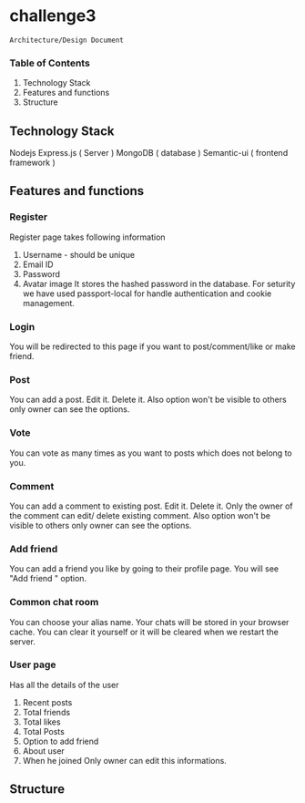 # challenge3
```
Architecture/Design Document
```
### Table of Contents

1. Technology Stack
2. Features and functions
3. Structure

## Technology Stack
Nodejs 
Express.js ( Server )
MongoDB  ( database )
Semantic-ui ( frontend framework )

## Features and functions
### Register
Register page takes following information
1. Username - should be unique
2. Email ID
3. Password
4. Avatar image
It stores the hashed password in the database. 
For seturity we have used passport-local for handle authentication and cookie management.

### Login
You will be redirected to this page if you want to post/comment/like or make friend.

### Post
You can add a post. Edit it. Delete it. Also option won't be visible to others only owner can see the options.

### Vote
You can vote as many times as you want to posts which does not belong to you.
### Comment 
You can add a comment to existing post. Edit it. Delete it. Only the owner of the comment can edit/ delete existing comment. Also option won't be visible to others only owner can see the options.

### Add friend 
You can add a friend you like by going to their profile page. You will see "Add friend " option.

### Common chat room
You can choose your alias name. Your chats will be stored in your browser cache. You can clear it yourself or it will be cleared when we restart the server.

### User page 
Has all the details of the user
1. Recent posts
2. Total friends
3. Total likes
4. Total Posts
5. Option to add friend
6. About user
7. When he joined
Only owner can edit this informations.

## Structure

